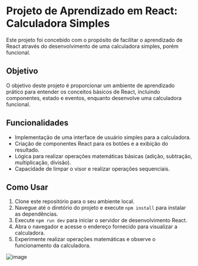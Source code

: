 # Projeto de Aprendizado em React: Calculadora Simples

Este projeto foi concebido com o propósito de facilitar o aprendizado de React através do desenvolvimento de uma calculadora simples, porém funcional.

## Objetivo

O objetivo deste projeto é proporcionar um ambiente de aprendizado prático para entender os conceitos básicos de React, incluindo componentes, estado e eventos, enquanto desenvolve uma calculadora funcional.

## Funcionalidades

- Implementação de uma interface de usuário simples para a calculadora.
- Criação de componentes React para os botões e a exibição do resultado.
- Lógica para realizar operações matemáticas básicas (adição, subtração, multiplicação, divisão).
- Capacidade de limpar o visor e realizar operações sequenciais.

## Como Usar

1. Clone este repositório para o seu ambiente local.
2. Navegue até o diretório do projeto e execute `npm install` para instalar as dependências.
3. Execute `npm run dev` para iniciar o servidor de desenvolvimento React.
4. Abra o navegador e acesse o endereço fornecido para visualizar a calculadora.
5. Experimente realizar operações matemáticas e observe o funcionamento da calculadora.

![image](https://github.com/Viniciusulpicio/Calculadora_React/assets/145928303/bc47d2cc-dcb0-4e57-8ee3-630e89cb8651)
